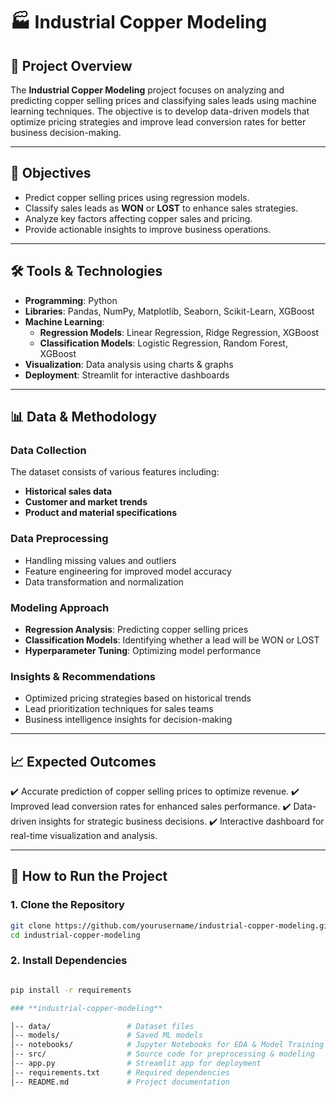 # 🏭 Industrial Copper Modeling

## 📌 Project Overview
The **Industrial Copper Modeling** project focuses on analyzing and predicting copper selling prices and classifying sales leads using machine learning techniques. The objective is to develop data-driven models that optimize pricing strategies and improve lead conversion rates for better business decision-making.

---

## 🎯 Objectives
- Predict copper selling prices using regression models.
- Classify sales leads as **WON** or **LOST** to enhance sales strategies.
- Analyze key factors affecting copper sales and pricing.
- Provide actionable insights to improve business operations.

---

## 🛠️ Tools & Technologies
- **Programming**: Python
- **Libraries**: Pandas, NumPy, Matplotlib, Seaborn, Scikit-Learn, XGBoost
- **Machine Learning**: 
  - **Regression Models**: Linear Regression, Ridge Regression, XGBoost
  - **Classification Models**: Logistic Regression, Random Forest, XGBoost
- **Visualization**: Data analysis using charts & graphs
- **Deployment**: Streamlit for interactive dashboards

---

## 📊 Data & Methodology
### **Data Collection**
The dataset consists of various features including:
- **Historical sales data**
- **Customer and market trends**
- **Product and material specifications**

### **Data Preprocessing**
- Handling missing values and outliers
- Feature engineering for improved model accuracy
- Data transformation and normalization

### **Modeling Approach**
- **Regression Analysis**: Predicting copper selling prices
- **Classification Models**: Identifying whether a lead will be WON or LOST
- **Hyperparameter Tuning**: Optimizing model performance

### **Insights & Recommendations**
- Optimized pricing strategies based on historical trends
- Lead prioritization techniques for sales teams
- Business intelligence insights for decision-making

---

## 📈 Expected Outcomes
✔️ Accurate prediction of copper selling prices to optimize revenue.
✔️ Improved lead conversion rates for enhanced sales performance.
✔️ Data-driven insights for strategic business decisions.
✔️ Interactive dashboard for real-time visualization and analysis.

---

## 🚀 How to Run the Project
### **1. Clone the Repository**
```bash
git clone https://github.com/yourusername/industrial-copper-modeling.git
cd industrial-copper-modeling
```

### **2. Install Dependencies**
```bash

pip install -r requirements

### **industrial-copper-modeling**

│-- data/                 # Dataset files
│-- models/               # Saved ML models
│-- notebooks/            # Jupyter Notebooks for EDA & Model Training
│-- src/                  # Source code for preprocessing & modeling
│-- app.py                # Streamlit app for deployment
│-- requirements.txt      # Required dependencies
│-- README.md             # Project documentation
